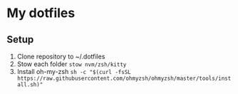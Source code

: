 # My dotfiles

## Setup
1. Clone repository to ~/.dotfiles
2. Stow each folder `stow nvm/zsh/kitty`
3. Install oh-my-zsh `sh -c "$(curl -fsSL https://raw.githubusercontent.com/ohmyzsh/ohmyzsh/master/tools/install.sh)"`
